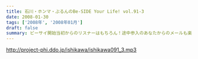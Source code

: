 ```yaml
---
title: 石川・ホンマ・ぶるんのBe-SIDE Your Life! vol.91-3
date: 2008-01-30
tags: ['2008年', '2008年01月']
draft: false
summary: ビーサイ開始当初からのリスナーはもちろん！途中参入のあなたからのメールも楽しみにしていますよ！「平田商店」企画はあなたからのモチコミ企画も大歓迎ですんで、よろしくです。NAMAE
---
```


http://project-phi.ddo.jp/ishikawa/ishikawa091_3.mp3
